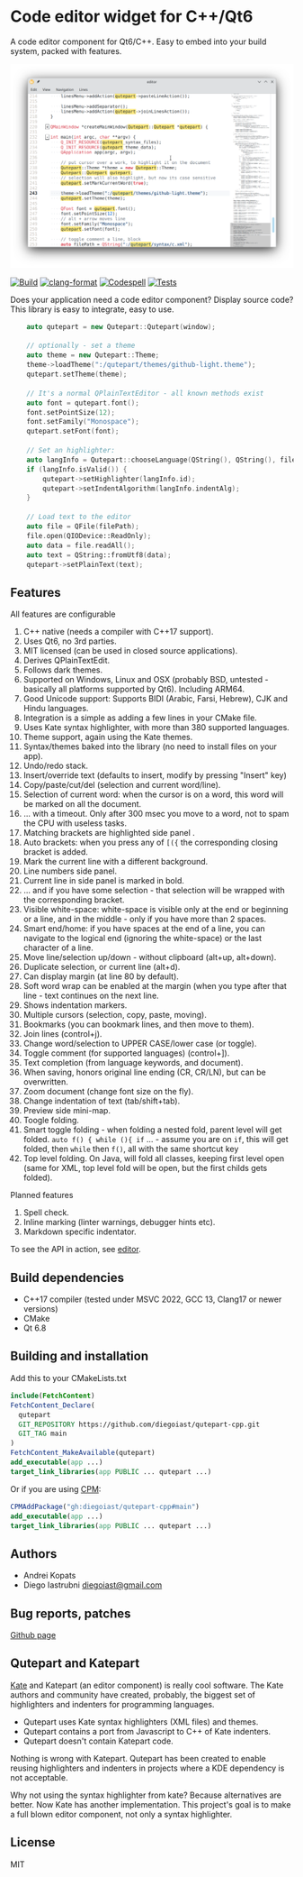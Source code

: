 # Code editor widget for C++/Qt6

A code editor component for Qt6/C++. Easy to embed into your build system, packed with features.


![qutepart.png](qutepart.png)

[![Build](https://github.com/diegoiast/qutepart-cpp/actions/workflows/build.yml/badge.svg)](https://github.com/diegoiast/qutepart-cpp/actions/workflows/build.yml)
[![clang-format](https://github.com/diegoiast/qutepart-cpp/actions/workflows/clang-format.yml/badge.svg)](https://github.com/diegoiast/qutepart-cpp/actions/workflows/clang-format.yml)
[![Codespell](https://github.com/diegoiast/qutepart-cpp/actions/workflows/codespell.yml/badge.svg)](https://github.com/diegoiast/qutepart-cpp/actions/workflows/codespell.yml)
[![Tests](https://github.com/diegoiast/qutepart-cpp/actions/workflows/test.yml/badge.svg)](https://github.com/diegoiast/qutepart-cpp/actions/workflows/test.yml)

Does your application need a code editor component? Display
source code? This library is easy to integrate, easy to use.


```C++
    auto qutepart = new Qutepart::Qutepart(window);

    // optionally - set a theme
    auto theme = new Qutepart::Theme;
    theme->loadTheme(":/qutepart/themes/github-light.theme");
    qutepart.setTheme(theme);

    // It's a normal QPlainTextEditor - all known methods exist
    auto font = qutepart.font();
    font.setPointSize(12);
    font.setFamily("Monospace");
    qutepart.setFont(font);

    // Set an highlighter:
    auto langInfo = Qutepart::chooseLanguage(QString(), QString(), filePath);
    if (langInfo.isValid()) {
        qutepart->setHighlighter(langInfo.id);
        qutepart->setIndentAlgorithm(langInfo.indentAlg);
    }

    // Load text to the editor
    auto file = QFile(filePath);
    file.open(QIODevice::ReadOnly);
    auto data = file.readAll();
    auto text = QString::fromUtf8(data);
    qutepart->setPlainText(text);
```

## Features

All features are configurable

1. C++ native (needs a compiler with C++17 support).
2. Uses Qt6, no 3rd parties.
3. MIT licensed (can be used in closed source applications).
4. Derives QPlainTextEdit.
5. Follows dark themes.
6. Supported on Windows, Linux and OSX (probably BSD, untested - basically
   all platforms supported by Qt6). Including ARM64.
7. Good Unicode support: Supports BIDI (Arabic, Farsi, Hebrew), CJK and Hindu languages.
8. Integration is a simple as adding a few lines in your CMake file.
9. Uses Kate syntax highlighter, with more than 380 supported languages.
10. Theme support, again using the Kate themes.
11. Syntax/themes baked into the library (no need to install files on your app).
12. Undo/redo stack.
13. Insert/override text (defaults to insert, modify by pressing "Insert" key)
14. Copy/paste/cut/del (selection and current word/line).
15. Selection of current word: when the cursor is on a word,
    this word will be marked on all the document.
16. ... with a timeout. Only after 300 msec you move to a word,
    not to spam the CPU with useless tasks.
17. Matching brackets are highlighted side panel .
18. Auto brackets: when you press any of `[({` the corresponding closing
    bracket is added.
19. Mark the current line with a different background.
20. Line numbers side panel.
21. Current line in side panel is marked in bold.
22. ... and if you have some selection - that selection will be wrapped
    with the corresponding bracket.
23. Visible white-space: white-space is visible only at the end or beginning
    or a line, and in the middle - only if you have more than 2 spaces.
24. Smart end/home: if you have spaces at the end of a line, you can
    navigate to the logical end (ignoring the white-space) or the last
    character of a line.
25. Move line/selection up/down - without clipboard (alt+up, alt+down).
26. Duplicate selection, or current line (alt+d).
27. Can display margin (at line 80 by default).
28. Soft word wrap can be enabled at the margin (when you type after that line - text continues
    on the next line.
29. Shows indentation markers.
30. Multiple cursors (selection, copy, paste, moving).
31. Bookmarks (you can bookmark lines, and then move to them).
32. Join lines (control+j).
33. Change word/selection to UPPER CASE/lower case (or toggle).
34. Toggle comment (for supported languages) (control+]).
35. Text completion (from language keywords, and document).
36. When saving, honors original line ending (CR, CR/LN), but
    can be overwritten.
37. Zoom document (change font size on the fly).
38. Change indentation of text (tab/shift+tab).
39. Preview side mini-map.
40. Toogle folding.
41. Smart toggle folding - when folding a nested fold, parent level will get folded.
    `auto f() { while (){ if` ... - assume you are on `if`, this will get folded,
    then `while` then `f()`, all with the same shortcut key
42. Top level folding. On Java, will fold all classes, keeping first level open (same for XML,
    top level fold will be open, but the first childs gets folded).

Planned features

1. Spell check.
2. Inline marking (linter warnings, debugger hints etc).
3. Markdown specific indentator.


To see the API in action, see [editor](exammple/editor.cpp).

## Build dependencies
* C++17 compiler (tested under MSVC 2022, GCC 13, Clang17 or newer versions)
* CMake
* Qt 6.8

## Building and installation
Add this to your CMakeLists.txt
```CMake
include(FetchContent)
FetchContent_Declare(
  qutepart
  GIT_REPOSITORY https://github.com/diegoiast/qutepart-cpp.git
  GIT_TAG main
)
FetchContent_MakeAvailable(qutepart)
add_executable(app ...)
target_link_libraries(app PUBLIC ... qutepart ...)
```

Or if you are using [CPM](https://github.com/cpm-cmake/CPM.cmake):
```CMake
CPMAddPackage("gh:diegoiast/qutepart-cpp#main")
add_executable(app ...)
target_link_libraries(app PUBLIC ... qutepart ...)
```

## Authors
* Andrei Kopats
* Diego Iastrubni <diegoiast@gmail.com>

## Bug reports, patches
[Github page](https://github.com/diegoiast/qutepart-cpp)

## Qutepart and Katepart
[Kate](http://kate-editor.org/) and Katepart (an editor component) is really cool software. The Kate authors and community have created, probably, the biggest set of highlighters and indenters for programming languages.

* Qutepart uses Kate syntax highlighters (XML files) and themes.
* Qutepart contains a port from Javascript to C++ of Kate indenters.
* Qutepart doesn't contain Katepart code.

Nothing is wrong with Katepart. Qutepart has been created to enable reusing highlighters and indenters in projects where a KDE dependency is not acceptable.

Why not using the syntax highlighter from kate? Because alternatives are better. Now Kate has another implementation. This project's goal
is to make a full blown editor component, not only a syntax highlighter.

## License
MIT
